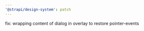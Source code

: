 ```yaml
---
'@strapi/design-system': patch
---
```


fix: wrapping content of dialog in overlay to restore pointer-events
